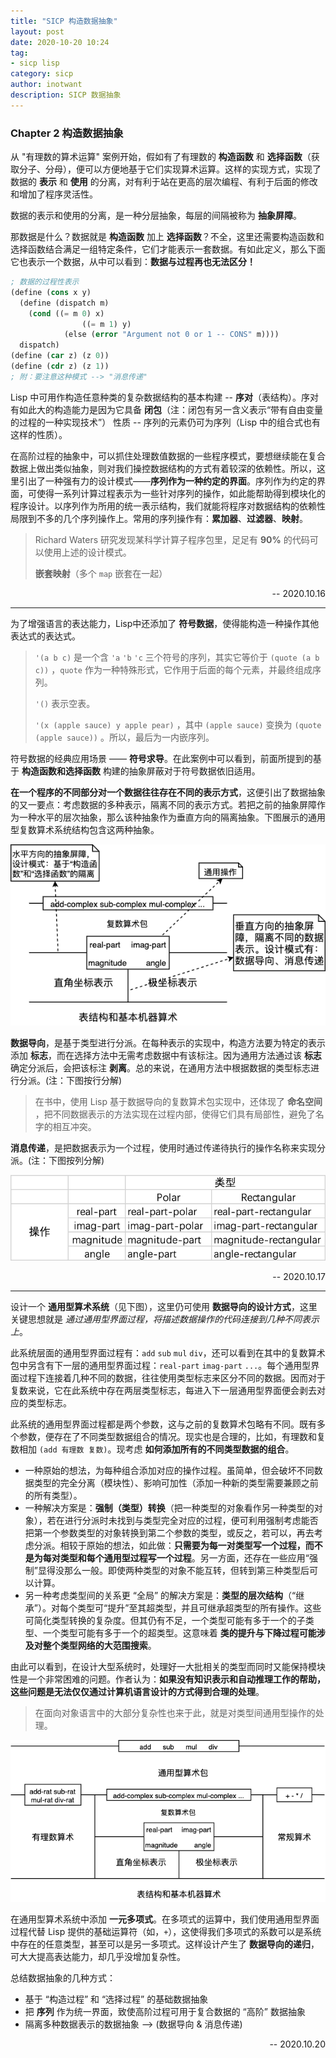 ```yaml
---
title: "SICP 构造数据抽象" 
layout: post
date: 2020-10-20 10:24
tag:
- sicp lisp
category: sicp
author: inotwant
description: SICP 数据抽象
---
```


### Chapter 2 构造数据抽象

从 "有理数的算术运算" 案例开始，假如有了有理数的 **构造函数** 和 **选择函数**（获取分子、分母），便可以方便地基于它们实现算术运算。这样的实现方式，实现了数据的 **表示** 和 **使用** 的分离，对有利于站在更高的层次编程、有利于后面的修改和增加了程序灵活性。

数据的表示和使用的分离，是一种分层抽象，每层的间隔被称为 **抽象屏障**。

那数据是什么？数据就是 **构造函数** 加上 **选择函数**？不全，这里还需要构造函数和选择函数结合满足一组特定条件，它们才能表示一套数据。有如此定义，那么下面它也表示一个数据，从中可以看到：**数据与过程再也无法区分！**

```lisp
; 数据的过程性表示
(define (cons x y)
  (define (dispatch m)
    (cond ((= m 0) x)
    			((= m 1) y)
      		(else (error "Argument not 0 or 1 -- CONS" m))))
  dispatch)
(define (car z) (z 0))
(define (cdr z) (z 1))
; 附：要注意这种模式 --> "消息传递"
```

Lisp 中可用作构造任意种类的复杂数据结构的基本构建 -- **序对**（表结构）。序对有如此大的构造能力是因为它具备 **闭包**（注：闭包有另一含义表示“带有自由变量的过程的一种实现技术”） 性质 -- 序列的元素仍可为序列（Lisp 中的组合式也有这样的性质）。

在高阶过程的抽象中，可以抓住处理数值数据的一些程序模式，要想继续能在复合数据上做出类似抽象，则对我们操控数据结构的方式有着较深的依赖性。所以，这里引出了一种强有力的设计模式——**序列作为一种约定的界面**。序列作为约定的界面，可使得一系列计算过程表示为一些针对序列的操作，如此能帮助得到模块化的程序设计。以序列作为所用的统一表示结构，我们就能将程序对数据结构的依赖性局限到不多的几个序列操作上。常用的序列操作有：**累加器**、**过滤器**、**映射**。

> Richard Waters 研究发现某科学计算子程序包里，足足有 **90%** 的代码可以使用上述的设计模式。
>
> **嵌套映射**（多个 `map` 嵌套在一起）

<p align="right">-- 2020.10.16</p>

---

为了增强语言的表达能力，Lisp中还添加了 **符号数据**，使得能构造一种操作其他表达式的表达式。

> `'(a b c)` 是一个含 `'a` `'b` `'c` 三个符号的序列，其实它等价于 `(quote (a b c))` ，`quote` 作为一种特殊形式，它作用于后面的每个元素，并最终组成序列。
>
> `'()` 表示空表。
>
> `'(x (apple sauce) y apple pear)` ，其中 `(apple sauce)` 变换为 `(quote (apple sauce))` 。所以，最后为一内嵌序列。

符号数据的经典应用场景 —— **符号求导**。在此案例中可以看到，前面所提到的基于 **构造函数和选择函数** 构建的抽象屏蔽对于符号数据依旧适用。

**在一个程序的不同部分对一个数据往往存在不同的表示方式**，这便引出了数据抽象的又一要点：考虑数据的多种表示，隔离不同的表示方式。若把之前的抽象屏障作为一种水平的层次抽象，那么该种抽象作为垂直方向的隔离抽象。下图展示的通用型复数算术系统结构包含这两种抽象。

![表结构和基本机器算术](https://raw.githubusercontent.com/INotWant/INotWant.github.io/master/assets/images/2020-10-20/表结构和基本机器算术.png)

**数据导向**，是基于类型进行分派。在每种表示的实现中，构造方法要为特定的表示添加 **标志**，而在选择方法中无需考虑数据中有该标注。因为通用方法通过该 **标志** 确定分派后，会把该标注 **剥离**。总的来说，在通用方法中根据数据的类型标志进行分派。(注：下图按行分解)

> 在书中，使用 Lisp 基于数据导向的复数算术包实现中，还体现了 **命名空间** ，把不同数据表示的方法实现在过程内部，使得它们具有局部性，避免了名字的相互冲突。

**消息传递**，是把数据表示为一个过程，使用时通过传递待执行的操作名称来实现分派。(注：下图按列分解)

![复数系统的操作表](https://raw.githubusercontent.com/INotWant/INotWant.github.io/master/assets/images/2020-10-20/复数系统的操作表.png)

<p align="right">-- 2020.10.17</p>

---

设计一个 **通用型算术系统**（见下图），这里仍可使用 **数据导向的设计方式**，这里关键思想就是 *通过通用型界面过程，将描述数据操作的代码连接到几种不同表示上*。

此系统层面的通用型界面过程有：`add` `sub` `mul` `div`，还可以看到在其中的复数算术包中另含有下一层的通用型界面过程：`real-part` `imag-part` `...`。每个通用型界面过程下连接着几种不同的数据，往往使用类型标志来区分不同的数据。因而对于复数来说，它在此系统中存在两层类型标志，每进入下一层通用型界面便会剥去对应的类型标志。

此系统的通用型界面过程都是两个参数，这与之前的复数算术包略有不同。既有多个参数，便存在了不同类型数据组合的情况。现实也是合理的，比如，有理数和复数相加 `(add 有理数 复数)`。现考虑 **如何添加所有的不同类型数据的组合**。

- 一种原始的想法，为每种组合添加对应的操作过程。虽简单，但会破坏不同数据类型的完全分离（模块性）、影响可加性（添加一种新的类型需要兼顾之前的所有类型）。
- 一种解决方案是：**强制（类型）转换**（把一种类型的对象看作另一种类型的对象），若在进行分派时未找到与类型完全对应的过程，便可利用强制考虑能否把第一个参数类型的对象转换到第二个参数的类型，或反之，若可以，再去考虑分派。相较于原始的想法，如此做：**只需要为每一对类型写一个过程，而不是为每对类型和每个通用型过程写一个过程**。另一方面，还存在一些应用“强制”显得没那么一般。即使两种类型的对象不能互转，但转到第三种类型后可以计算。
- 另一种考虑类型间的关系更 “全局” 的解决方案是：**类型的层次结构**（“继承”）。对每个类型可“提升”至其超类型，并且可继承超类型的所有操作。这些可简化类型转换的复杂度。但其仍有不足，一个类型可能有多于一个的子类型、一个类型可能有多于一个的超类型。这意味着 **类的提升与下降过程可能涉及对整个类型网络的大范围搜索**。

由此可以看到，在设计大型系统时，处理好一大批相关的类型而同时又能保持模块性是一个非常困难的问题。作者认为：**如果没有知识表示和自动推理工作的帮助，这些问题是无法仅仅通过计算机语言设计的方式得到合理的处理**。

> 在面向对象语言中的大部分复杂性也来于此，就是对类型间通用型操作的处理。

![通用型算术系统](https://raw.githubusercontent.com/INotWant/INotWant.github.io/master/assets/images/2020-10-20/通用型算术系统.png)

在通用型算术系统中添加 **一元多项式**。在多项式的运算中，我们使用通用型界面过程代替 Lisp 提供的基础运算符（如，`+`），这使得我们多项式的系数可以是系统中存在的任意类型，甚至可以是另一多项式。这样设计产生了 **数据导向的递归**，可大大提高表达能力，却几乎没增加复杂性。

总结数据抽象的几种方式：

- 基于 “构造过程” 和 “选择过程” 的基础数据抽象
- 把 **序列** 作为统一界面，致使高阶过程可用于复合数据的 “高阶” 数据抽象
- 隔离多种数据表示的数据抽象 --> (数据导向 & 消息传递)

<p align="right">-- 2020.10.20</p>

